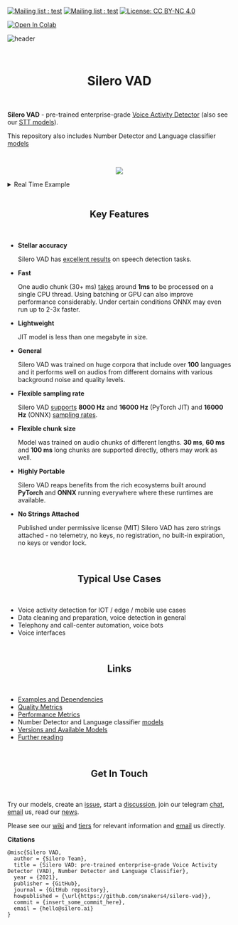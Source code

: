 [![Mailing list : test](http://img.shields.io/badge/Email-gray.svg?style=for-the-badge&logo=gmail)](mailto:hello@silero.ai) [![Mailing list : test](http://img.shields.io/badge/Telegram-blue.svg?style=for-the-badge&logo=telegram)](https://t.me/silero_speech) [![License: CC BY-NC 4.0](https://img.shields.io/badge/License-MIT-lightgrey.svg?style=for-the-badge)](https://github.com/snakers4/silero-vad/blob/master/LICENSE)

[![Open In Colab](https://colab.research.google.com/assets/colab-badge.svg)](https://colab.research.google.com/github/snakers4/silero-vad/blob/master/silero-vad.ipynb)

![header](https://user-images.githubusercontent.com/12515440/89997349-b3523080-dc94-11ea-9906-ca2e8bc50535.png)

<br/>
<h1 align="center">Silero VAD</h1>
<br/>

**Silero VAD** - pre-trained enterprise-grade [Voice Activity Detector](https://en.wikipedia.org/wiki/Voice_activity_detection) (also see our [STT models](https://github.com/snakers4/silero-models)).

This repository also includes Number Detector and Language classifier [models](https://github.com/snakers4/silero-vad/wiki/Other-Models)

<br/>

<p align="center">
  <img src="https://user-images.githubusercontent.com/36505480/145563071-681b57e3-06b5-4cd0-bdee-e2ade3d50a60.png" />
</p>

<details>
<summary>Real Time Example</summary>
  
https://user-images.githubusercontent.com/36505480/144874384-95f80f6d-a4f1-42cc-9be7-004c891dd481.mp4
  
</details>

<br/>
<h2 align="center">Key Features</h2>
<br/>

- **Stellar accuracy**

  Silero VAD has [excellent results](https://github.com/snakers4/silero-vad/wiki/Quality-Metrics#vs-other-available-solutions) on speech detection tasks.
  
- **Fast**

  One audio chunk (30+ ms) [takes](https://github.com/snakers4/silero-vad/wiki/Performance-Metrics#silero-vad-performance-metrics) around **1ms** to be processed on a single CPU thread. Using batching or GPU can also improve performance considerably. Under certain conditions ONNX may even run up to 2-3x faster. 

- **Lightweight**

  JIT model is less than one megabyte in size.

- **General**

  Silero VAD was trained on huge corpora that include over **100** languages and it performs well on audios from different domains with various background noise and quality levels.

- **Flexible sampling rate**

  Silero VAD [supports](https://github.com/snakers4/silero-vad/wiki/Quality-Metrics#sample-rate-comparison)  **8000 Hz** and **16000 Hz** (PyTorch JIT) and **16000 Hz** (ONNX) [sampling rates](https://en.wikipedia.org/wiki/Sampling_(signal_processing)#Sampling_rate).

- **Flexible chunk size**

  Model was trained on audio chunks of different lengths. **30 ms**, **60 ms** and **100 ms** long chunks are supported directly, others may work as well.

- **Highly Portable**

  Silero VAD reaps benefits from the rich ecosystems built around **PyTorch** and **ONNX** running everywhere where these runtimes are available.

- **No Strings Attached**

   Published under permissive license (MIT) Silero VAD has zero strings attached - no telemetry, no keys, no registration, no built-in expiration, no keys or vendor lock.

<br/>
<h2 align="center">Typical Use Cases</h2>
<br/>

- Voice activity detection for IOT / edge / mobile use cases
- Data cleaning and preparation, voice detection in general
- Telephony and call-center automation, voice bots
- Voice interfaces

<br/>
<h2 align="center">Links</h2>
<br/>


- [Examples and Dependencies](https://github.com/snakers4/silero-vad/wiki/Examples-and-Dependencies#dependencies)
- [Quality Metrics](https://github.com/snakers4/silero-vad/wiki/Quality-Metrics)
- [Performance Metrics](https://github.com/snakers4/silero-vad/wiki/Performance-Metrics)
- Number Detector and Language classifier [models](https://github.com/snakers4/silero-vad/wiki/Other-Models)
- [Versions and Available Models](https://github.com/snakers4/silero-vad/wiki/Version-history-and-Available-Models)
- [Further reading](https://github.com/snakers4/silero-models#further-reading)

<br/>
<h2 align="center">Get In Touch</h2>
<br/>

Try our models, create an [issue](https://github.com/snakers4/silero-vad/issues/new), start a [discussion](https://github.com/snakers4/silero-vad/discussions/new), join our telegram [chat](https://t.me/silero_speech), [email](mailto:hello@silero.ai) us, read our [news](https://t.me/silero_news).

Please see our [wiki](https://github.com/snakers4/silero-models/wiki) and [tiers](https://github.com/snakers4/silero-models/wiki/Licensing-and-Tiers) for relevant information and [email](mailto:hello@silero.ai) us directly.

**Citations**

```
@misc{Silero VAD,
  author = {Silero Team},
  title = {Silero VAD: pre-trained enterprise-grade Voice Activity Detector (VAD), Number Detector and Language Classifier},
  year = {2021},
  publisher = {GitHub},
  journal = {GitHub repository},
  howpublished = {\url{https://github.com/snakers4/silero-vad}},
  commit = {insert_some_commit_here},
  email = {hello@silero.ai}
}
```
